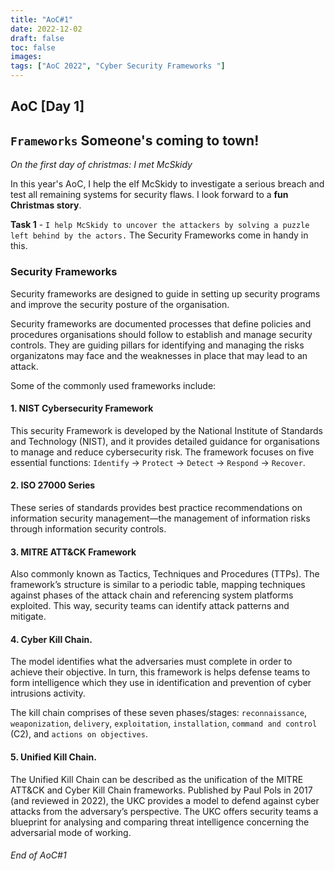 ```yaml
---
title: "AoC#1"
date: 2022-12-02
draft: false
toc: false
images:
tags: ["AoC 2022", "Cyber Security Frameworks "]
---
```


## AoC [Day 1]
## ```Frameworks``` Someone's coming to town!

*On the first day of christmas: I met McSkidy*

In this year's AoC, I help the elf McSkidy to investigate a serious breach and test all remaining systems for security flaws.
I look forward to a **fun Christmas story**.

**Task 1** - `I help McSkidy to uncover the attackers by solving a puzzle left behind by the actors.` 
The Security Frameworks come in handy in this.

### Security Frameworks
Security frameworks are designed to guide in setting up security programs and improve the security posture of the organisation.

Security frameworks are documented processes that define policies and procedures organisations should follow to establish and manage security controls. They are guiding pillars for identifying and managing the risks organizatons may face and the weaknesses in place that may lead to an attack.

Some of the commonly used frameworks include:

#### 1. NIST Cybersecurity Framework

This security Framework is developed by the National Institute of Standards and Technology (NIST), and it provides detailed guidance for organisations to manage and reduce cybersecurity risk. The framework focuses on five essential functions: `Identify` -> `Protect` -> `Detect` -> `Respond` -> `Recover`. 

#### 2. ISO 27000 Series

These series of standards provides best practice recommendations on information security management—the management of information risks through information security controls.

#### 3. MITRE ATT&CK Framework
Also commonly known as Tactics, Techniques and Procedures (TTPs). The framework’s structure is similar to a periodic table, mapping techniques against phases of the attack chain and referencing system platforms exploited. This way, security teams can identify attack patterns and mitigate.

#### 4. Cyber Kill Chain.

The model identifies what the adversaries must complete in order to achieve their objective. In turn, this framework is helps defense teams to form intelligence which they use in identification and prevention of cyber intrusions activity.

The kill chain comprises of these seven phases/stages: `reconnaissance`, `weaponization`, `delivery`, `exploitation`, `installation`, `command and control` (C2), and `actions on objectives`.

#### 5. Unified Kill Chain.

The Unified Kill Chain can be described as the unification of the MITRE ATT&CK and Cyber Kill Chain frameworks. Published by Paul Pols in 2017 (and reviewed in 2022), the UKC provides a model to defend against cyber attacks from the adversary’s perspective. The UKC offers security teams a blueprint for analysing and comparing threat intelligence concerning the adversarial mode of working.


###### End of AoC#1
